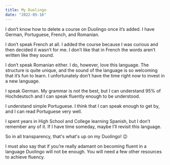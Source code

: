 ```yaml
---
title: My Duolingo
date: "2022-05-16"
---
```


I don’t know how to delete a course on Duolingo once it’s added. I have German, Portuguese, French, and Romanian. 

I don’t speak French at all. I added the course because I was curious and then decided it wasn’t for me. I don’t like that in French the words aren’t written like they sound.  

I don’t speak Romanian either. I do, however, love this language. The structure is quite unique, and the sound of the language is so welcoming that it’s fun to learn. I unfortunately don’t have the time right now to invest in a new language. 

I speak German. My grammar is not the best, but I can understand 95% of Hochdeutsch and I can speak fluently enough to be understood. 

I understand simple Portuguese. I think that I can speak enough to get by, and I can read Portuguese very well. 

I spent years in High School and College learning Spanish, but I don’t remember any of it. If I have time someday, maybe I’ll revisit this language. 

So in all transparency, that's what's up on my Duolingo! 😉 

I must also say that if you’re really adamant on becoming fluent in a language Duolingo will not be enough. You will need a few other resources to achieve fluency. 
